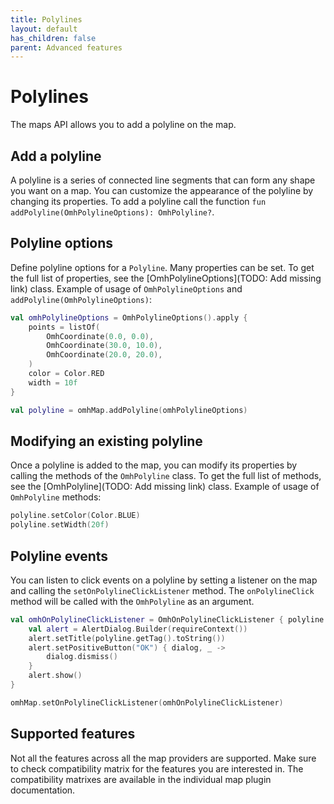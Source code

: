 ```yaml
---
title: Polylines
layout: default
has_children: false
parent: Advanced features
---
```


# Polylines

The maps API allows you to add a polyline on the map.

## Add a polyline

A polyline is a series of connected line segments that can form any shape you want on a map. You can customize the appearance of the polyline by changing its properties.
To add a polyline call the function `fun addPolyline(OmhPolylineOptions): OmhPolyline?`.

## Polyline options

Define polyline options for a `Polyline`.
Many properties can be set. To get the full list of properties, see the [OmhPolylineOptions](TODO: Add missing link) class.
Example of usage of `OmhPolylineOptions` and `addPolyline(OmhPolylineOptions)`:

```kotlin
val omhPolylineOptions = OmhPolylineOptions().apply {
    points = listOf(
        OmhCoordinate(0.0, 0.0),
        OmhCoordinate(30.0, 10.0),
        OmhCoordinate(20.0, 20.0),
    )
    color = Color.RED
    width = 10f
}

val polyline = omhMap.addPolyline(omhPolylineOptions)
```

## Modifying an existing polyline

Once a polyline is added to the map, you can modify its properties by calling the methods of the `OmhPolyline` class.
To get the full list of methods, see the [OmhPolyline](TODO: Add missing link) class. Example of usage of `OmhPolyline` methods:

```kotlin
polyline.setColor(Color.BLUE)
polyline.setWidth(20f)
```

## Polyline events

You can listen to click events on a polyline by setting a listener on the map and calling the `setOnPolylineClickListener` method.
The `onPolylineClick` method will be called with the `OmhPolyline` as an argument.

```kotlin
val omhOnPolylineClickListener = OmhOnPolylineClickListener { polyline ->
    val alert = AlertDialog.Builder(requireContext())
    alert.setTitle(polyline.getTag().toString())
    alert.setPositiveButton("OK") { dialog, _ ->
        dialog.dismiss()
    }
    alert.show()
}

omhMap.setOnPolylineClickListener(omhOnPolylineClickListener)
```

## Supported features

Not all the features across all the map providers are supported. Make sure to check compatibility matrix for the features you are interested in. The compatibility matrixes are available in the individual map plugin documentation.
